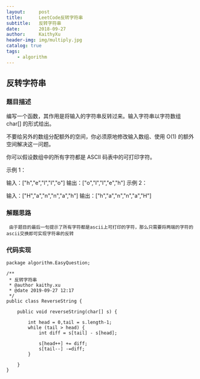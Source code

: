 ```yaml
---
layout:     post
title:      LeetCode反转字符串
subtitle:   反转字符串
date:       2018-09-27
author:     KaithyXu
header-img: img/multiply.jpg
catalog: true
tags:
    - algorithm
---
```

## 反转字符串


### 题目描述

编写一个函数，其作用是将输入的字符串反转过来。输入字符串以字符数组 char[] 的形式给出。

不要给另外的数组分配额外的空间，你必须原地修改输入数组、使用 O(1) 的额外空间解决这一问题。

你可以假设数组中的所有字符都是 ASCII 码表中的可打印字符。

示例 1：

输入：["h","e","l","l","o"]
输出：["o","l","l","e","h"]
示例 2：

输入：["H","a","n","n","a","h"]
输出：["h","a","n","n","a","H"]



### 解题思路

     由于题目的最后一句提示了所有字符都是ascii上可打印的字符，那么只需要将两端的字符的ascii交换即可实现字符串的反转

### 代码实现

```
package algorithm.EasyQuestion;

/**
 * 反转字符串
 * @author kaithy.xu
 * @date 2019-09-27 12:17
 */
public class ReverseString {

    public void reverseString(char[] s) {

        int head = 0,tail = s.length-1;
        while (tail > head) {
            int diff = s[tail] - s[head];

            s[head++] += diff;
            s[tail--] -=diff;
        }

    }
}

```

